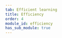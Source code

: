 ```yaml
---
tab: Efficient learning
title: Efficiency
order: 4
module_id: efficiency
has_sub_module: true
---
```

